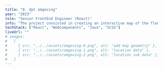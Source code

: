 ```yaml
---
title: "0. dpt omgeving"
year: "2023"
role: "Senior FrontEnd Engineer (React)"
info: "The project consisted in creating an interactive map of the flemish region  where citizens can receive all official territorial or environmental information by selecting an area on the map."
techStack: ["React", "WebComponents", "Java", "SCSS"]
liveUrl: ""
# images:
#   [
#     { src: "../../assets/omgeving-0.png", alt: "add map geometry" },
#     { src: "../../assets/omgeving-1.png", alt: "location data" },
#     { src: "../../assets/omgeving-2.png", alt: "location sub data" },
#   ]
---
```

